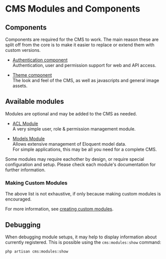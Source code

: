# CMS Modules and Components


## Components

Components are required for the CMS to work. 
The main reason these are split off from the core is to make it easier to replace or extend them with custom versions. 

- [Authentication component](https://github.com/czim/laravel-cms-auth)  
    Authentication, user and permission support for web and API access.

- [Theme component](https://github.com/czim/laravel-cms-theme)  
    The look and feel of the CMS, as well as javascripts and general image assets.


## Available modules

Modules are optional and may be added to the CMS as needed.


- [ACL Module](https://github.com/czim/laravel-cms-acl-module)  
    A very simple user, role & permission management module.

- [Models Module](https://github.com/czim/laravel-cms-models)  
    Allows extensive management of Eloquent model data.  
    For simple applications, this may be all you need for a complete CMS. 

Some modules may require eachother by design, or require special configuration and setup.
Please check each module's documentation for further information.


### Making Custom Modules

The above list is not exhaustive, if only because making custom modules is encouraged.

For more information, see [creating custom modules](CreatingModules.md).


## Debugging

When debugging module setups, it may help to display information about currently registered.
This is possible using the `cms:modules:show` command:

```bash
php artisan cms:modules:show
```
